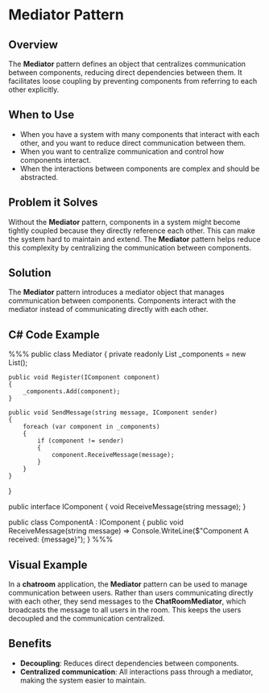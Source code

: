 # Mediator Pattern

## Overview

The **Mediator** pattern defines an object that centralizes communication between components, reducing direct dependencies between them. It facilitates loose coupling by preventing components from referring to each other explicitly.

## When to Use

- When you have a system with many components that interact with each other, and you want to reduce direct communication between them.
- When you want to centralize communication and control how components interact.
- When the interactions between components are complex and should be abstracted.

## Problem it Solves

Without the **Mediator** pattern, components in a system might become tightly coupled because they directly reference each other. This can make the system hard to maintain and extend. The **Mediator** pattern helps reduce this complexity by centralizing the communication between components.

## Solution

The **Mediator** pattern introduces a mediator object that manages communication between components. Components interact with the mediator instead of communicating directly with each other.

## C# Code Example

%%%
public class Mediator
{
    private readonly List<IComponent> _components = new List<IComponent>();

    public void Register(IComponent component)
    {
        _components.Add(component);
    }

    public void SendMessage(string message, IComponent sender)
    {
        foreach (var component in _components)
        {
            if (component != sender)
            {
                component.ReceiveMessage(message);
            }
        }
    }
}

public interface IComponent
{
    void ReceiveMessage(string message);
}

public class ComponentA : IComponent
{
    public void ReceiveMessage(string message) => Console.WriteLine($"Component A received: {message}");
}
%%%

## Visual Example

In a **chatroom** application, the **Mediator** pattern can be used to manage communication between users. Rather than users communicating directly with each other, they send messages to the **ChatRoomMediator**, which broadcasts the message to all users in the room. This keeps the users decoupled and the communication centralized.

## Benefits

- **Decoupling**: Reduces direct dependencies between components.
- **Centralized communication**: All interactions pass through a mediator, making the system easier to maintain.
